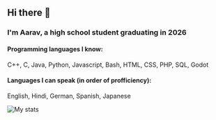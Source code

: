 ## Hi there 👋
### I'm Aarav, a high school student graduating in 2026
#### Programming languages I know:
C++,
C,
Java,
Python,
Javascript,
Bash,
HTML,
CSS,
PHP,
SQL,
Godot

#### Languages I can speak (in order of profficiency):
English,
Hindi,
German,
Spanish,
Japanese

![My stats](https://github-readme-stats.vercel.app/api?username=probablyAarav&show_icons=true&theme=midnight-purple)

<!--
**ProbablyAarav/ProbablyAarav** is a ✨ _special_ ✨ repository because its `README.md` (this file) appears on your GitHub profile.

Here are some ideas to get you started:

- 🔭 I’m currently working on ...
- 🌱 I’m currently learning ...
- 👯 I’m looking to collaborate on ...
- 🤔 I’m looking for help with ...
- 💬 Ask me about ...
- 📫 How to reach me: ...
- 😄 Pronouns: ...
- ⚡ Fun fact: ...
-->
